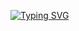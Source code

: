 [![Typing SVG](https://readme-typing-svg.herokuapp.com?font=Fira+Code&pause=1000&random=false&width=435&lines=Hi!+My+name+is+Dmitry!++;Let's+data%2C+let's+rock!+)](https://git.io/typing-svg)

<!--
**anokhinde/anokhinde** is a ✨ _special_ ✨ repository because its `README.md` (this file) appears on your GitHub profile.

Here are some ideas to get you started:

- 🔭 I’m currently working on ...
- 🌱 I’m currently learning ...
- 👯 I’m looking to collaborate on ...
- 🤔 I’m looking for help with ...
- 💬 Ask me about ...
- 📫 How to reach me: ...
- 😄 Pronouns: ...
- ⚡ Fun fact: ...
-->
